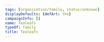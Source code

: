 ```yaml
---
tags: [organization/family, status/unknown]
displayDefaults: {defArt: the}
campaignInfo: []
name: Tealeafs
typeOf: family
title: Tealeafs
---
```





